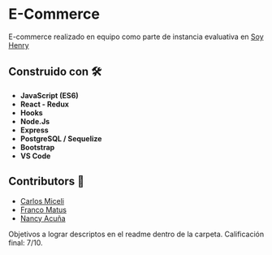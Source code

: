 # E-Commerce
E-commerce realizado en equipo como parte de instancia evaluativa en [Soy Henry](https://www.soyhenry.com/)

## Construido con 🛠️   
* **JavaScript (ES6)**
* **React - Redux**
* **Hooks**
* **Node.Js**
* **Express**
* **PostgreSQL / Sequelize**
* **Bootstrap**
* **VS Code**

## Contributors 🚀

* [Carlos Miceli](https://github.com/carlosmiceli)
* [Franco Matus](https://github.com/FrancoMatus)
* [Nancy Acuña](https://github.com/)

Objetivos a lograr descriptos en el readme dentro de la carpeta. Calificación final: 7/10.
